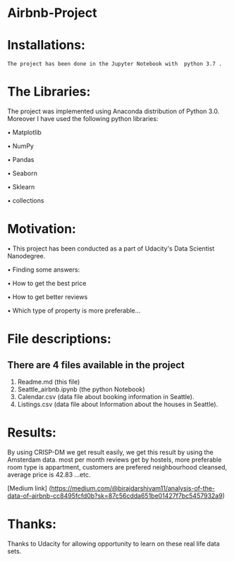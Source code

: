 # Airbnb-Project
# Installations:

	The project has been done in the Jupyter Notebook with 	python 3.7 .


# The Libraries:

The project was implemented using Anaconda distribution of Python 3.0. Moreover I have used the following python libraries:

•	Matplotlib

•	NumPy

•	Pandas

•	Seaborn

•	Sklearn

•	collections


# Motivation:

•	This project has been conducted as a part of Udacity's Data Scientist Nanodegree. 

•	Finding some answers:

•	How to get the best price

•	How to get better reviews

•	Which type of property is more preferable... 


# File descriptions:


## There are 4 files available in the project

1.	Readme.md (this file)
2.	Seattle_airbnb.ipynb (the python Notebook)
3.	Calendar.csv (data file about booking information in Seattle).
4.	Listings.csv (data file about Information about the houses in Seattle).


# Results:

By using CRISP-DM we get result easily, we get this result by using the Amsterdam data. 
most per month reviews get by hostels, more preferable room type is appartment, customers are prefered
neighbourhood cleansed, average price is 42.83 ...etc.

[Medium link] (https://medium.com/@birajdarshivam11/analysis-of-the-data-of-airbnb-cc8495fcfd0b?sk=87c56cdda651be01427f7bc5457932a9)


# Thanks:

Thanks to Udacity for allowing opportunity to learn on these real life data sets.
